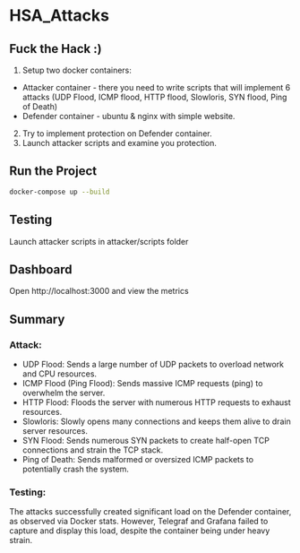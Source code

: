 # HSA_Attacks

## Fuck the Hack :)
1. Setup two docker containers:
- Attacker container  - there you need to write scripts that will implement 6 attacks (UDP Flood, ICMP flood, HTTP flood, Slowloris, SYN flood, Ping of Death)
- Defender container  - ubuntu & nginx with simple website.
2. Try to implement protection on Defender container.
3. Launch attacker scripts and examine you protection.

## Run the Project
````bash
docker-compose up --build
````

## Testing
Launch attacker scripts in attacker/scripts folder

## Dashboard
Open http://localhost:3000 and view the metrics

## Summary
### Attack:
- UDP Flood: Sends a large number of UDP packets to overload network and CPU resources.
- ICMP Flood (Ping Flood): Sends massive ICMP requests (ping) to overwhelm the server.
- HTTP Flood: Floods the server with numerous HTTP requests to exhaust resources.
- Slowloris: Slowly opens many connections and keeps them alive to drain server resources.
- SYN Flood: Sends numerous SYN packets to create half-open TCP connections and strain the TCP stack.
- Ping of Death: Sends malformed or oversized ICMP packets to potentially crash the system.
### Testing:
The attacks successfully created significant load on the Defender container, as observed via Docker stats.
However, Telegraf and Grafana failed to capture and display this load, despite the container being under heavy strain.